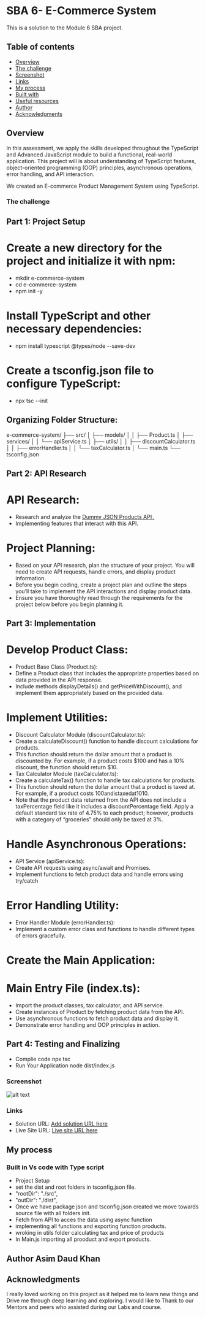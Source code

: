 #  SBA 6- E-Commerce System

This is a solution to the Module 6 SBA project. 

## Table of contents

- [Overview](#overview)
- [The challenge](#the-challenge)
- [Screenshot](#screenshot)
- [Links](#links)
- [My process](#my-process)
- [Built with](#built-with)
- [Useful resources](#useful-resources)
- [Author](#author)
- [Acknowledgments](#acknowledgments)

## Overview
In this assessment, we apply the skills developed throughout the TypeScript and Advanced JavaScript module to build a functional, real-world application. This project will is about understanding of TypeScript features, object-oriented programming (OOP) principles, asynchronous operations, error handling, and API interaction. 

We created an E-commerce Product Management System using TypeScript. 

### The challenge

## Part 1: Project Setup
# Create a new directory for the project and initialize it with npm:
- mkdir e-commerce-system
- cd e-commerce-system
- npm init -y

# Install TypeScript and other necessary dependencies:
- npm install typescript @types/node --save-dev

# Create a tsconfig.json file to configure TypeScript:
- npx tsc --init

  

## Organizing Folder Structure:
e-commerce-system/
├── src/
│   ├── models/
│   │   ├── Product.ts
│   ├── services/
│   │   └── apiService.ts
│   ├── utils/
│   │   ├── discountCalculator.ts
│   │   ├── errorHandler.ts
│   │   └── taxCalculator.ts
│   └── main.ts
└── tsconfig.json

## Part 2: API Research
# API Research:
- Research and analyze the [Dummy JSON Products API .](https://dummyjson.com/docs/products)
- Implementing features that interact with this API.
# Project Planning:
- Based on your API research, plan the structure of your project. You will need to create API requests, handle errors, and display product information.
- Before you begin coding, create a project plan and outline the steps you’ll take to implement the API interactions and display product data.
- Ensure you have thoroughly read through the requirements for the project below before you begin planning it.

## Part 3: Implementation

# Develop Product Class:
- Product Base Class (Product.ts):
- Define a Product class that includes the appropriate properties based on data provided in the API response.
- Include methods displayDetails() and getPriceWithDiscount(), and implement them appropriately based on the provided data.

# Implement Utilities:
- Discount Calculator Module (discountCalculator.ts):
- Create a calculateDiscount() function to handle discount calculations for products.
- This function should return the dollar amount that a product is discounted by. For example, if a product costs $100 and has a 10% discount, the function should return $10.
- Tax Calculator Module (taxCalculator.ts):
- Create a calculateTax() function to handle tax calculations for products.
- This function should return the dollar amount that a product is taxed at. For example, if a product costs 100andistaxedat1010.
- Note that the product data returned from the API does not include a taxPercentage field like it includes a discountPercentage field. Apply a default standard tax rate of 4.75% to each product; however, products with a category of “groceries” should only be taxed at 3%.

# Handle Asynchronous Operations:
- API Service (apiService.ts):
- Create API requests using async/await and Promises.
- Implement functions to fetch product data and handle errors using try/catch

# Error Handling Utility:
- Error Handler Module (errorHandler.ts):
- Implement a custom error class and functions to handle different types of errors gracefully.

# Create the Main Application:
# Main Entry File (index.ts):
- Import the product classes, tax calculator, and API service.
- Create instances of Product by fetching product data from the API.
- Use asynchronous functions to fetch product data and display it.
- Demonstrate error handling and OOP principles in action.

## Part 4: Testing and Finalizing
- Complie code npx tsc
- Run Your Application node dist/index.js


### Screenshot

![alt text ](E-Commerce-System\src\E-commerce-1.png) 


### Links

- Solution URL: [Add solution URL here](https://github.com/Asim0712/MOD-3-SBA-Clipboaerd-Landing-Page.git)
- Live Site URL: [Live site URL here](http://127.0.0.1:5500/Mod3/clipboard-landing-page-master/clipboard-landing-page-master/index.html)

## My process

### Built in Vs code with Type script
-  Project Setup
- set the dist and root folders in tsconfig.json file. 
- "rootDir": "./src",
- "outDir": "./dist",
- Once we have package json and tsconfig.json created we move towards source file with all folders init.
- Fetch from API to acces the data using async function
- implementing all functions and exporting function products.
- wroking in utils folder calculating tax and price of products
- In Main.js importing all prooduct and export products.



## Author Asim Daud Khan


## Acknowledgments

I really loved working on this project as it helped me to learn new things and Drive me through deep learning and exploring. I would like to Thank to our Mentors and peers who assisted during our Labs and course.


